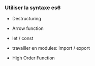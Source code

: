 ### Utiliser la syntaxe es6

- Destructuring

- Arrow function

- let / const

- travailler en modules: Import / export

- High Order Function
